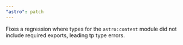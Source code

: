 ```yaml
---
"astro": patch
---
```


Fixes a regression where types for the `astro:content` module did not include required exports, leading tp type errors.
